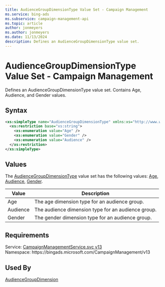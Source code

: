 ```yaml
---
title: AudienceGroupDimensionType Value Set - Campaign Management
ms.service: bing-ads
ms.subservice: campaign-management-api
ms.topic: article
author: jonmeyers
ms.author: jonmeyers
ms.date: 11/13/2024
description: Defines an AudienceGroupDimensionType value set.
---
```

# AudienceGroupDimensionType Value Set - Campaign Management
Defines an AudienceGroupDimensionType value set. Contains Age, Audience, and Gender values.

## Syntax
```xml
<xs:simpleType name="AudienceGroupDimensionType" xmlns:xs="http://www.w3.org/2001/XMLSchema">
  <xs:restriction base="xs:string">
    <xs:enumeration value="Age" />
    <xs:enumeration value="Gender" />
    <xs:enumeration value="Audience" />
  </xs:restriction>
</xs:simpleType>
```

## <a name="values"></a>Values

The [AudienceGroupDimensionType](audiencegroupdimensiontype.md) value set has the following values: [Age](#age), [Audience](#audience), [Gender](#gender).

|Value|Description|
|-----------|---------------|
|<a name="age"></a>Age|The age dimension type for an audience group.|
|<a name="audience"></a>Audience|The audience dimension type for an audience group.|
|<a name="gender"></a>Gender|The gender dimension type for an audience group.|

## Requirements
Service: [CampaignManagementService.svc v13](https://campaign.api.bingads.microsoft.com/Api/Advertiser/CampaignManagement/v13/CampaignManagementService.svc)  
Namespace: https\://bingads.microsoft.com/CampaignManagement/v13  

## Used By
[AudienceGroupDimension](audiencegroupdimension.md)  
